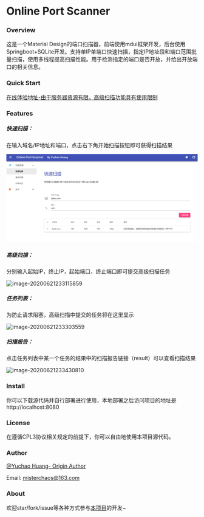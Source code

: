 # Online Port Scanner

### Overview

这是一个Material Design的端口扫描器，前端使用mdui框架开发，后台使用Springboot+SQLite开发。支持单IP单端口快速扫描，指定IP地址段和端口范围批量扫描，使用多线程提高扫描性能。用于检测指定的端口是否开放，并给出开放端口的相关信息。

### Quick Start

[在线体验地址-由于服务器资源有限，高级扫描功能具有使用限制](http://portscanner.hellochaos.cn/)

### Features

##### 快速扫描：

在输入域名/IP地址和端口，点击右下角开始扫描按钮即可获得扫描结果

![image-20200621232844125](https://github.com/misterchaos/online-port-scanner/blob/master/imgs/20201202095605)

##### 高级扫描：

分别输入起始IP，终止IP，起始端口，终止端口即可提交高级扫描任务

![image-20200621233115859](http://img.hellochaos.cn/img/20201202105321)

##### 任务列表：

为防止请求阻塞，高级扫描中提交的任务将在这里显示

![image-20200621233303559](http://img.hellochaos.cn/img/20201202105348)

##### 扫描报告：

点击任务列表中某一个任务的结果中的扫描报告链接（result）可以查看扫描结果

![image-20200621233430810](http://img.hellochaos.cn/img/20201202105348)

### Install

你可以下载源代码并自行部署进行使用，本地部署之后访问项目的地址是http://localhost:8080

### License

在遵循CPL3协议相关规定的前提下，你可以自由地使用本项目源代码。

### Author

[@Yuchao Huang- Origin Author](https://github.com/misterchaos/)

Email: misterchaos@163.com

### About

欢迎star/fork/issue等各种方式参与[本项目](https://github.com/misterchaos/online-port-scanner)的开发~